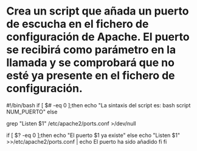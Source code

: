 # Crea un script que añada un puerto de escucha en el fichero de configuración de Apache. El puerto se recibirá como parámetro en la llamada y se comprobará que no esté ya presente en el fichero de configuración.

#!/bin/bash
if [ $# -eq 0 ];then
echo "La sintaxis del script es: bash script NUM_PUERTO"
else

grep "Listen $1" /etc/apache2/ports.conf >/dev/null

if [ $? -eq 0 ];then
echo "El puerto $1 ya existe"
else
echo "Listen $1" >>/etc/apache2/ports.conf | echo El puerto ha sido añadido
fi
fi
